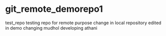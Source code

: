 # git_remote_demorepo1
test_repo
testing repo for remote purpose
change in local repository
edited in demo
changing mudhol
developing athani
